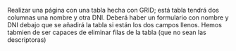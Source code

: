 Realizar una página con una tabla hecha con GRID; está tabla tendrá dos columnas una nombre y otra DNI.
Deberá haber un formulario con nombre y DNI debajo que se añadirá la tabla si están los dos campos llenos.
Hemos tabmien de ser capaces de eliminar filas de la tabla (que no sean las descriptoras)
